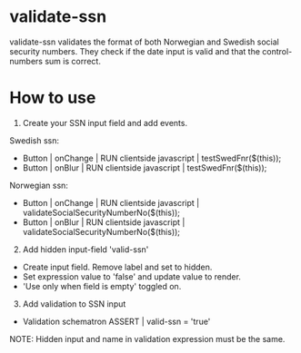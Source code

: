 # validate-ssn
validate-ssn validates the format of both Norwegian and Swedish social security numbers. 
They check if the date input is valid and that the control-numbers sum is correct.

# How to use
1. Create your SSN input field and add events.

Swedish ssn:
* Button | onChange | RUN clientside javascript | testSwedFnr($(this));
* Button | onBlur | RUN clientside javascript | testSwedFnr($(this));

Norwegian ssn:
* Button | onChange | RUN clientside javascript | validateSocialSecurityNumberNo($(this));
* Button | onBlur | RUN clientside javascript | validateSocialSecurityNumberNo($(this));

2. Add hidden input-field 'valid-ssn'
* Create input field. Remove label and set to hidden.
* Set expression value to 'false' and update value to render. 
* 'Use only when field is empty' toggled on.

3. Add validation to SSN input
* Validation schematron ASSERT | valid-ssn = 'true'

NOTE: Hidden input and name in validation expression must be the same. 
